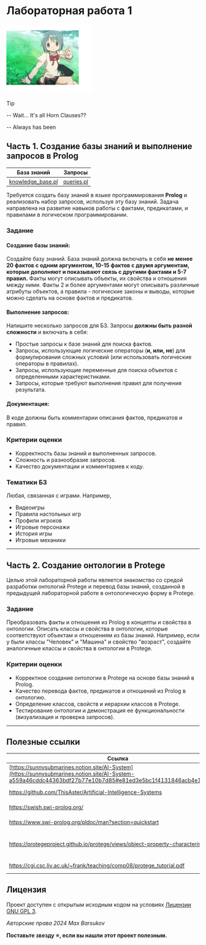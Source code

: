 # Лабораторная работа 1

<img alt="ewarewashere" src="https://github.com/maxbarsukov/itmo/blob/master/.docs/ewarewashere.gif" height="180">

> [!TIP]
> -- Wait... It's all Horn Clauses??
> 
> -- Always has been

## Часть 1. Создание базы знаний и выполнение запросов в Prolog

| База знаний | Запросы |
| --- | -- |
| [knowledge_base.pl](./part1/knowledge_base.pl) | [queries.pl](./part1/queries.pl) |


Требуется создать базу знаний в языке программирования **Prolog** и реализовать набор запросов, используя эту базу знаний. Задача направлена на развитие навыков работы с фактами, предикатами, и правилами в логическом программировании.

### Задание

#### Создание базы знаний:
    
Создайте базу знаний. База знаний должна включать в себя **не менее 20 фактов с одним аргументом, 10-15 фактов с двумя аргументам, которые дополняют и показывают связь с другими фактами и 5-7 правил.** Факты могут описывать объекты, их свойства и отношения между ними. Факты 2 и более аргументами могут описывать различные атрибуты объектов, а правила - логические законы и выводы, которые можно сделать на основе фактов и предикатов.

#### Выполнение запросов:
    
Напишите несколько запросов для БЗ. Запросы **должны быть разной сложности** и включать в себя:

- Простые запросы к базе знаний для поиска фактов.
- Запросы, использующие логические операторы (**и, или, не**) для формулирования сложных условий (или использовать логические операторы в правилах).
- Запросы, использующие переменные для поиска объектов с определенными характеристиками.
- Запросы, которые требуют выполнения правил для получения результата.

#### Документация:
    
В коде должны быть комментарии описания фактов, предикатов и правил.

### Критерии оценки

- Корректность базы знаний и выполненных запросов.
- Сложность и разнообразие запросов.
- Качество документации и комментариев к коду.

### Тематики БЗ

Любая, связанная с играми. Например,

- Видеоигры
- Правила настольных игр
- Профили игроков
- Игровые персонажи
- История игры
- Игровые механики

---

## Часть 2.  Создание онтологии в Protege

Целью этой лабораторной работы является знакомство со средой разработки онтологий Protege и перевод базы знаний, созданной в предыдущей лабораторной работе в онтологическую форму в Protege.

### Задание

Преобразовать факты и отношения из Prolog в концепты и свойства в онтологии. Описать классы и свойства в онтологии, которые соответствуют объектам и отношениям из базы знаний. Например, если у были классы "Человек" и "Машина" и свойство "возраст", создайте аналогичные классы и свойства в онтологии в Protege.

### Критерии оценки

- Корректное создание онтологии в Protege на основе базы знаний в Prolog.
- Качество перевода фактов, предикатов и отношений из Prolog в онтологию.
- Определение классов, свойств и иерархии классов в Protege.
- Тестирование онтологии и демонстрация ее функциональности (визуализация и проверка запросов).

---

## Полезные ссылки

| Ссылка | Описание |
| --- | --- |
| [https://sunnysubmarines.notion.site/AI-System](https://sunnysubmarines.notion.site/AI-System-a559a46cddc44363bdf27b77e10b7d85#e81ed3e5bc1f4131846acb4e13b1c64a) | Задание на ЛР1, 2024 |
| https://github.com/ThisAster/Artificial-Intelligence-Systems | Пример выполнения ЛР |
| https://swish.swi-prolog.org/ | SWI Prolog online |
| https://www.swi-prolog.org/pldoc/man?section=quickstart | Гайд по SWI Prolog |
| https://protegeproject.github.io/protege/views/object-property-characteristics/ | Protege. Характеристики свойств объекта |
| https://cgi.csc.liv.ac.uk/~frank/teaching/comp08/protege_tutorial.pdf | Protege туториал |

## Лицензия <a name="license"></a>

Проект доступен с открытым исходным кодом на условиях [Лицензии GNU GPL 3](https://opensource.org/license/gpl-3-0/).

*Авторские права 2024 Max Barsukov*

**Поставьте звезду :star:, если вы нашли этот проект полезным.**
